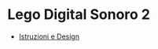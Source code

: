 # Lego Digital Sonoro 2

- [Istruzioni e Design](https://github.com/polimi-giocoso/lego2/blob/master/Documentazione.pdf)
